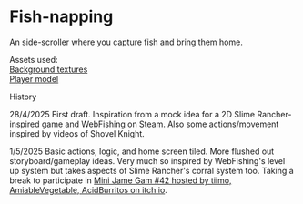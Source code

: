 # Fish-napping
An side-scroller where you capture fish and bring them home.

Assets used:  
[Background textures](https://anokolisa.itch.io/basic-140-tiles-grassland-and-mines)  
[Player model](https://aamatniekss.itch.io/fantasy-knight-free-pixelart-animated-character)  

History

28/4/2025
First draft. Inspiration from a mock idea for a 2D Slime Rancher-inspired game and WebFishing on Steam. Also some actions/movement inspired by videos of Shovel Knight.

1/5/2025
Basic actions, logic, and home screen tiled. More flushed out storyboard/gameplay ideas. Very much so inspired by WebFishing's level up system but takes aspects of Slime Rancher's corral system too. Taking a break to participate in [Mini Jame Gam #42 hosted by tiimo, AmiableVegetable, AcidBurritos on itch.io](https://itch.io/jam/mini-jame-gam-42).  

